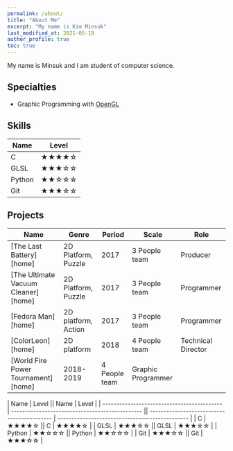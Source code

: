 ```yaml
---
permalink: /about/
title: "About Me"
excerpt: "My name is Kim Minsuk"
last_modified_at: 2021-05-18
author_profile: true
toc: true
---
```

My name is Minsuk and I am student of computer science.

## Specialties
- Graphic Programming with [OpenGL](https://www.opengl.org/)

## Skills

| Name                                        | Level                                           |
| ------------------------------------------- | ----------------------------------------------- |
| C | ★★★★☆ |
| GLSL | ★★★☆☆ |
| Python | ★★☆☆☆ |
| Git | ★★★☆☆ |

## Projects

| Name                       | Genre                 | Period            | Scale        | Role           |
| -------------------------- | --------------------- | ----------------- | ------------ | -------------- |
| [The Last Battery][home] | 2D Platform, Puzzle | 2017 | 3 People team | Producer
| [The Ultimate Vacuum Cleaner][home] | 2D Platform, Puzzle | 2017 | 3 People team | Programmer
| [Fedora Man][home] | 2D platform, Action | 2017 | 3 People team | Programmer
| [ColorLeon][home] | 2D platform | 2018 | 4 People team | Technical Director
| [World Fire Power Tournament][home] | 2018-2019 | 4 People team | Graphic Programmer


| Name                                        | Level                                           || Name                                        | Level                                           |
| ------------------------------------------- | ----------------------------------------------- || ------------------------------------------- | ----------------------------------------------- |
| C | ★★★★☆ || C | ★★★★☆ |
| GLSL | ★★★☆☆ || GLSL | ★★★☆☆ |
| Python | ★★☆☆☆ || Python | ★★☆☆☆ |
| Git | ★★★☆☆ || Git | ★★★☆☆ |